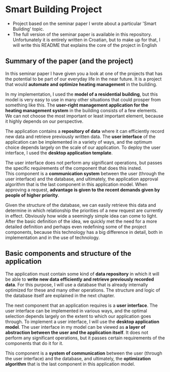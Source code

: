 # Smart Building Project

* Project based on the seminar paper I wrote about a particular 'Smart Building' topic.
* The full version of the seminar paper is available in this repository. Unfortunately it is entirely written in Croatian,
but to make up for that, I will write this README that explains the core of the project in English


## Summary of the paper (and the project)

In this seminar paper I have given you a look at one of the projects that has the potential to be part of our everyday life in the near future. 
It is a project that would **automate and optimize heating management** in the building.  

In my implementation, I used the **model of a residential building**, but this model is very easy to use in many other situations that could prosper from something like this.
The **user-right management application for the heating management system** in the building consists of a few elements.  
We can not choose the most important or least important element, because it highly depends on our perspective.

The application contains a **repository of data** where it can efficiently record new data and retrieve previously written data.
The **user interface** of the application can be implemented in a variety of ways, and the optimum choice depends largely on the scale of our application.
To deploy the user interface, I used the **desktop application template**.   

The user interface does not perform any significant operations, but passes the specific requirements of the component that does this insted.  
This component is a **communication system** between the user (through the user interface) and the database, and ultimately, the application approval algorithm that is the last component in this application model.
When approving a request, **advantage is given to the recent demands given by people of higher priority**.   

Given the structure of the database, we can easily retrieve this data and determine in which relationship the priorities of a new request are currently in effect.
Obviously how wide a seemingly simple idea can come to light. After the basic definition of the idea, we quickly met the need for a more detailed definition and perhaps even redefining some of the project components, because this technology has a big difference in detail, both in implementation and in the use of technology.

## Basic components and structure of the application

The application must contain some kind of **data repository** in which it will be able to **write new data efficiently and retrieve previously recorded data**. For this purpose, I will use a database that is already internally optimized for these and many other operations.
The structure and logic of the database itself are explained in the next chapter.  

The next component that an application requires is a **user interface**. The user interface can be implemented in various ways, and the optimal selection depends largely on the extent to which our application goes through. To implement a user interface, I will use the **desktop application model**. The user interface in my model can be viewed as **a layer of abstraction between the user and the application itself**. It does not perform any significant operations, but it passes certain requirements of the components that do it for it.  

This component is a **system of communication** between the user (through the user interface) and the database, and ultimately, the **optimization algorithm** that is the last component in this application model.


